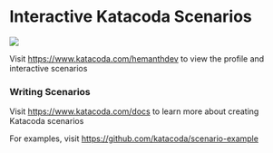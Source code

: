 # Interactive Katacoda Scenarios

[![](http://shields.katacoda.com/katacoda/hemanthdev/count.svg)](https://www.katacoda.com/hemanthdev "Get your profile on Katacoda.com")

Visit https://www.katacoda.com/hemanthdev to view the profile and interactive scenarios

### Writing Scenarios
Visit https://www.katacoda.com/docs to learn more about creating Katacoda scenarios

For examples, visit https://github.com/katacoda/scenario-example
